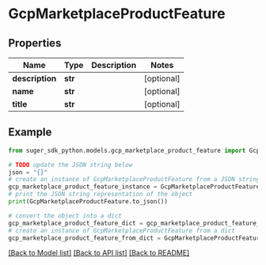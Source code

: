 # GcpMarketplaceProductFeature


## Properties

Name | Type | Description | Notes
------------ | ------------- | ------------- | -------------
**description** | **str** |  | [optional] 
**name** | **str** |  | [optional] 
**title** | **str** |  | [optional] 

## Example

```python
from suger_sdk_python.models.gcp_marketplace_product_feature import GcpMarketplaceProductFeature

# TODO update the JSON string below
json = "{}"
# create an instance of GcpMarketplaceProductFeature from a JSON string
gcp_marketplace_product_feature_instance = GcpMarketplaceProductFeature.from_json(json)
# print the JSON string representation of the object
print(GcpMarketplaceProductFeature.to_json())

# convert the object into a dict
gcp_marketplace_product_feature_dict = gcp_marketplace_product_feature_instance.to_dict()
# create an instance of GcpMarketplaceProductFeature from a dict
gcp_marketplace_product_feature_from_dict = GcpMarketplaceProductFeature.from_dict(gcp_marketplace_product_feature_dict)
```
[[Back to Model list]](../README.md#documentation-for-models) [[Back to API list]](../README.md#documentation-for-api-endpoints) [[Back to README]](../README.md)


